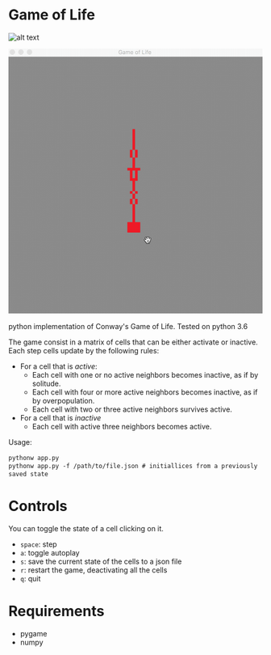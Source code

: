 # Game of Life

![alt text](https://raw.githubusercontent.com/Brinon/game_of_life/blob/master/demos/long_thing_demo.gif)

![alt text](https://github.com/Brinon/game_of_life/blob/master/demos/long_thing_demo.gif)

python implementation of Conway's Game of Life. Tested on python 3.6

The game consist in a matrix of cells that can be either activate or inactive. Each step cells update by the following rules:

* For a cell that is *active*:
  - Each cell with one or no active neighbors becomes inactive, as if by solitude.
  - Each cell with four or more active neighbors becomes inactive, as if by overpopulation.
  - Each cell with two or three active neighbors survives active.
* For a cell that is *inactive*
  - Each cell with active three neighbors becomes active.

Usage:
```
pythonw app.py
pythonw app.py -f /path/to/file.json # initiallices from a previously saved state 
```

# Controls
You can toggle the state of a cell clicking on it.

* `space`: step
* `a`: toggle autoplay
* `s`: save the current state of the cells to a json file
* `r`: restart the game, deactivating all the cells
* `q`: quit

# Requirements
* pygame
* numpy
